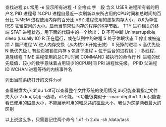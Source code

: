 查找进程:ps
常用 -e 显示所有进程  -f 全格式
字　段          含义
USER            进程所有者的用户名
PID             进程号
%CPU           进程自最近一次刷新以来所占用的CPU时间和总时间的百分比
%MEM           进程使用内存的百分比
VSZ            进程使用的虚拟内存大小，以K为单位
RSS            驻留空间的大小。显示当前常驻内存的程序的K字节数。
TTY            进程相关的终端
STAT           进程状态，用下面的代码中的一个给出： 
                     D    不可中断     Uninterruptible sleep (usually IO)
                     R    正在运行，或在队列中的进程
                     S    处于休眠状态
                     T    停止或被追踪
                     Z    僵尸进程
                     W    进入内存交换（从内核2.6开始无效）
                     X    死掉的进程
                     <    高优先级
                     N    低优先级
                     L    有些页被锁进内存
                     s    包含子进程
                     +    位于后台的进程组；
                     l    多线程，克隆线程
TIME           进程使用的总CPU时间
COMMAND        被执行的命令行
NI             进程的优先级值，较小的数字意味着占用较少的CPU时间
PRI            进程优先级。
PPID           父进程ID
WCHAN          进程等待的内核事件名

列出当前系统打开的文件:lsof

查看磁盘大小:df,du
1.df可以查看整个文件系统的使用情况,du只能查看指定文件夹大小
2.du可以用-s选项，df不能，-s功能很类似于--max-depth=1
3.du只能查看已使用的磁盘大小，不能展示可用的和总共的磁盘大小，我认为这是两者最大的区别

以上说这么多，只需要记住两个命令
1.df -h
2.du -sh /data/task
